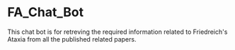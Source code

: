 # FA_Chat_Bot
This chat bot is for retreving the required information related to Friedreich's Ataxia from all the published related papers.
